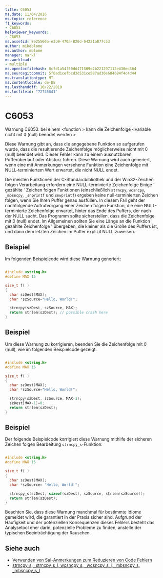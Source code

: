 ```yaml
---
title: C6053
ms.date: 11/04/2016
ms.topic: reference
f1_keywords:
- C6053
helpviewer_keywords:
- C6053
ms.assetid: 8e25566a-e3b9-470a-820d-64221a877c53
author: mikeblome
ms.author: mblome
manager: markl
ms.workload:
- multiple
ms.openlocfilehash: 8cfd1a54f50dd471869e2b221297112e430ed364
ms.sourcegitcommit: 5f6ad1cefbcd3d531ce587ad30e684684f4c4d44
ms.translationtype: MT
ms.contentlocale: de-DE
ms.lasthandoff: 10/22/2019
ms.locfileid: "72746841"
---
```

# <a name="c6053"></a>C6053
Warnung C6053: bei einem \<function > kann die Zeichenfolge \<variable nicht mit 0 (null) beendet werden >

 Diese Warnung gibt an, dass die angegebene Funktion so aufgerufen wurde, dass die resultierende Zeichenfolge möglicherweise nicht mit 0 (null) beendet wird. Dieser Fehler kann zu einem ausnutzbaren Pufferüberlauf oder Absturz führen. Diese Warnung wird auch generiert, wenn eine mit Anmerkungen versehene Funktion eine Zeichenfolge mit NULL-terminiertem Wert erwartet, die nicht NULL endet.

 Die meisten Funktionen der C-Standardbibliothek und der Win32-Zeichen folgen Verarbeitung erfordern eine NULL-terminierte Zeichenfolge Einige ' gezählte ' Zeichen folgen Funktionen (einschließlich `strncpy`, `wcsncpy`, `_mbsncpy`, `_snprintf` und `snwprintf`) ergeben keine null-terminierten Zeichen folgen, wenn Sie Ihren Puffer genau ausfüllen. In diesem Fall geht der nachfolgende Aufrufvorgang einer Zeichen folgen Funktion, die eine NULL-terminierte Zeichenfolge erwartet, hinter das Ende des Puffers, der nach der NULL sucht. Das Programm sollte sicherstellen, dass die Zeichenfolge mit 0 (null) endet. Im Allgemeinen sollten Sie eine Länge an die Funktion ' gezählte Zeichenfolge ' übergeben, die kleiner als die Größe des Puffers ist, und dann dem letzten Zeichen im Puffer explizit NULL zuweisen.

## <a name="example"></a>Beispiel
 Im folgenden Beispielcode wird diese Warnung generiert:

```cpp

#include <string.h>
#define MAX 15

size_t f( )
{
  char szDest[MAX];
  char *szSource="Hello, World!";

  strncpy(szDest, szSource, MAX);
  return strlen(szDest); // possible crash here
}
```

## <a name="example"></a>Beispiel
 Um diese Warnung zu korrigieren, beenden Sie die Zeichenfolge mit 0 (null), wie im folgenden Beispielcode gezeigt:

```cpp

#include <string.h>
#define MAX 15

size_t f( )
{
  char szDest[MAX];
  char *szSource="Hello, World!";

  strncpy(szDest, szSource, MAX-1);
  szDest[MAX-1]=0;
  return strlen(szDest);
}
```

## <a name="example"></a>Beispiel
 Der folgende Beispielcode korrigiert diese Warnung mithilfe der sicheren Zeichen folgen Bearbeitung `strncpy_s`-Funktion:

```cpp

#include <string.h>
#define MAX 15

size_t f( )
{
  char szDest[MAX];
  char *szSource= "Hello, World!";

  strncpy_s(szDest, sizeof(szDest), szSource, strlen(szSource));
  return strlen(szDest);
}
```

 Beachten Sie, dass diese Warnung manchmal für bestimmte Idiome gemeldet wird, die garantiert in der Praxis sicher sind. Aufgrund der Häufigkeit und der potenziellen Konsequenzen dieses Fehlers besteht das Analysetool eher darin, potenzielle Probleme zu finden, anstelle der typischen Beeinträchtigung der Rauschen.

## <a name="see-also"></a>Siehe auch

- [Verwenden von Sal-Anmerkungen zum Reduzieren von Code Fehlern](using-sal-annotations-to-reduce-c-cpp-code-defects.md)
- [strncpy_s, _strncpy_s_l, wcsncpy_s, _wcsncpy_s_l, _mbsncpy_s, _mbsncpy_s_l](/cpp/c-runtime-library/reference/strncpy-s-strncpy-s-l-wcsncpy-s-wcsncpy-s-l-mbsncpy-s-mbsncpy-s-l)
